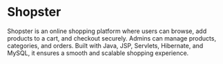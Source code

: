 # Shopster
Shopster is an online shopping platform where users can browse, add products to a cart, and checkout securely. Admins can manage products, categories, and orders. Built with Java, JSP, Servlets, Hibernate, and MySQL, it ensures a smooth and scalable shopping experience.
